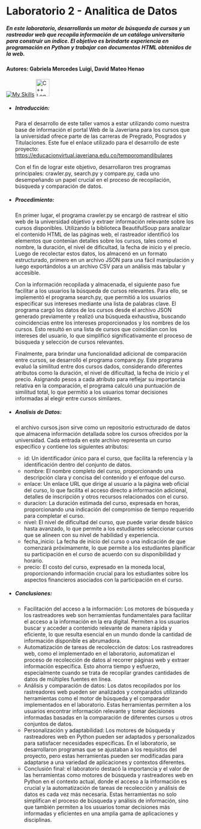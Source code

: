 # Laboratorio 2 - Analitica de Datos 
##### En este laboratorio, desarrollarás un motor de búsqueda de cursos y un rastreador web que recopila información de un catálogo universitario para construir un índice. El objetivo es brindarte experiencia en programación en Python y trabajar con documentos HTML obtenidos de la web.
#### Autores: Gabriela Mercedes Luigi, David Mateo Henao

[![My Skills](https://skills.thijs.gg/icons?i=py,mysql,google)](https://skills.thijs.gg)
<img src="https://raw.githubusercontent.com/isocpp/logos/master/cpp_logo.png" alt="C++ Logo" width="36" height="46" />

- ##### Introducción:
  Para el desarrollo de este taller vamos a estar utilizando como nuestra  base de información el portal Web de la Javeriana para los cursos que la universidad ofrece parte de las carreras de Pregrado, Posgrados y Titulaciones. Este fue el enlace utilizado para el desarrollo de este proyecto: 
  https://educacionvirtual.javeriana.edu.co/temporomandibulares

  Con el fin de lograr este objetivo, desarrollaron tres programas principales: crawler.py, search.py y compare.py, cada uno desempeñando un papel crucial en el proceso de recopilación, búsqueda y comparación de datos.

- ##### Procedimiento:

  En primer lugar, el programa crawler.py se encargó de rastrear el sitio web de la universidad objetivo y extraer información relevante sobre los cursos         disponibles. Utilizando la biblioteca BeautifulSoup para analizar el contenido HTML de las páginas web, el rastreador identificó los elementos que contenían detalles sobre los cursos, tales como el nombre, la duración, el nivel de dificultad, la fecha de inicio y el precio. Luego de recolectar estos datos, los almacenó en un formato estructurado, primero en un archivo JSON para una fácil manipulación y luego exportándolos a un archivo CSV para un análisis más tabular y accesible.

  Con la información recopilada y almacenada, el siguiente paso fue facilitar a los usuarios la búsqueda de cursos relevantes. Para ello, se implementó el programa search.py, que permitió a los usuarios especificar sus intereses mediante una lista de palabras clave. El programa cargó los datos de los cursos desde el archivo JSON generado previamente y realizó una búsqueda exhaustiva, buscando coincidencias entre los intereses proporcionados y los nombres de los cursos. Esto resultó en una lista de cursos que coincidían con los intereses del usuario, lo que simplificó significativamente el proceso de búsqueda y selección de cursos relevantes.

  Finalmente, para brindar una funcionalidad adicional de comparación entre cursos, se desarrolló el programa compare.py. Este programa evaluó la similitud entre dos cursos dados, considerando diferentes atributos como la duración, el nivel de dificultad, la fecha de inicio y el precio. Asignando pesos a cada atributo para reflejar su importancia relativa en la comparación, el programa calculó una puntuación de similitud total, lo que permitió a los usuarios tomar decisiones informadas al elegir entre cursos similares.


- ##### Analisis de Datos:
  
  el archivo cursos.json sirve como un repositorio estructurado de datos que almacena información detallada sobre los cursos ofrecidos por la universidad. Cada entrada en este archivo representa un curso específico y contiene los siguientes atributos:

    - id: Un identificador único para el curso, que facilita la referencia y la identificación dentro del conjunto de datos.
    - nombre: El nombre completo del curso, proporcionando una descripción clara y concisa del contenido y el enfoque del curso.
    - enlace: Un enlace URL que dirige al usuario a la página web oficial del curso, lo que facilita el acceso directo a información adicional, detalles de inscripción         y otros recursos relacionados con el curso.
    - duracion: La duración estimada del curso, expresada en horas, proporcionando una indicación del compromiso de tiempo requerido para completar el curso.
    - nivel: El nivel de dificultad del curso, que puede variar desde básico hasta avanzado, lo que permite a los estudiantes seleccionar cursos que se alineen con su nivel de habilidad y experiencia.
    - fecha_inicio: La fecha de inicio del curso o una indicación de que comenzará próximamente, lo que permite a los estudiantes planificar su participación en el curso de acuerdo con su disponibilidad y horario.
    - precio: El costo del curso, expresado en la moneda local, proporcionando información crucial para los estudiantes sobre los aspectos financieros asociados con la participación en el curso.

- ##### Conclusiones:
  
  - Facilitación del acceso a la información: Los motores de búsqueda y los rastreadores web son herramientas fundamentales para facilitar el acceso a la información en la era digital. Permiten a los usuarios buscar y acceder a contenido relevante de manera rápida y eficiente, lo que resulta esencial en un mundo donde la cantidad de información disponible es abrumadora.
  - Automatización de tareas de recolección de datos: Los rastreadores web, como el implementado en el laboratorio, automatizan el proceso de recolección de datos al recorrer páginas web y extraer información específica. Esto ahorra tiempo y esfuerzo, especialmente cuando se trata de recopilar grandes cantidades de datos de múltiples fuentes en línea.
  - Análisis y comparación de datos: Los datos recopilados por los rastreadores web pueden ser analizados y comparados utilizando herramientas como el motor de búsqueda y el comparador implementados en el laboratorio. Estas herramientas permiten a los usuarios encontrar información relevante y tomar decisiones informadas basadas en la comparación de diferentes cursos u otros conjuntos de datos.
  - Personalización y adaptabilidad: Los motores de búsqueda y rastreadores web en Python pueden ser adaptados y personalizados para satisfacer necesidades específicas. En el laboratorio, se desarrollaron programas que se ajustaban a los requisitos del proyecto, pero estas herramientas pueden ser modificadas para adaptarse a una variedad de aplicaciones y contextos diferentes.
  - Conclusión final: el laboratorio destacó la importancia y el valor de las herramientas como motores de búsqueda y rastreadores web en Python en el contexto actual, donde el acceso a la información es crucial y la automatización de tareas de recolección y análisis de datos es cada vez más necesaria. Estas herramientas no solo simplifican el proceso de búsqueda y análisis de información, sino que también permiten a los usuarios tomar decisiones más informadas y eficientes en una amplia gama de aplicaciones y disciplinas.
